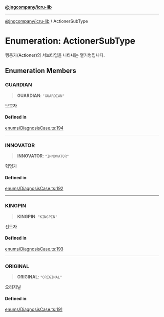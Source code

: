 [**@jngcompany/icru-lib**](../README.md)

***

[@jngcompany/icru-lib](../globals.md) / ActionerSubType

# Enumeration: ActionerSubType

행동가(Actioner)의 서브타입을 나타내는 열거형입니다.

## Enumeration Members

### GUARDIAN

> **GUARDIAN**: `"GUARDIAN"`

보호자

#### Defined in

[enums/DiagnosisCase.ts:194](https://github.com/jngcompany/icru-lib/blob/463893065235bd00666c18bdf483558e3b5f75c6/src/enums/DiagnosisCase.ts#L194)

***

### INNOVATOR

> **INNOVATOR**: `"INNOVATOR"`

혁명가

#### Defined in

[enums/DiagnosisCase.ts:192](https://github.com/jngcompany/icru-lib/blob/463893065235bd00666c18bdf483558e3b5f75c6/src/enums/DiagnosisCase.ts#L192)

***

### KINGPIN

> **KINGPIN**: `"KINGPIN"`

선도자

#### Defined in

[enums/DiagnosisCase.ts:193](https://github.com/jngcompany/icru-lib/blob/463893065235bd00666c18bdf483558e3b5f75c6/src/enums/DiagnosisCase.ts#L193)

***

### ORIGINAL

> **ORIGINAL**: `"ORIGINAL"`

오리지널

#### Defined in

[enums/DiagnosisCase.ts:191](https://github.com/jngcompany/icru-lib/blob/463893065235bd00666c18bdf483558e3b5f75c6/src/enums/DiagnosisCase.ts#L191)
